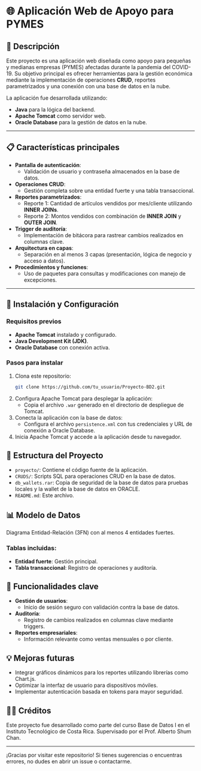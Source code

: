 # 🌐 Aplicación Web de Apoyo para PYMES

## 📝 Descripción

Este proyecto es una aplicación web diseñada como apoyo para pequeñas y medianas empresas (PYMES) afectadas durante la pandemia del COVID-19. Su objetivo principal es ofrecer herramientas para la gestión económica mediante la implementación de operaciones **CRUD**, reportes parametrizados y una conexión con una base de datos en la nube.

La aplicación fue desarrollada utilizando:
- **Java** para la lógica del backend.
- **Apache Tomcat** como servidor web.
- **Oracle Database** para la gestión de datos en la nube.

---

## 📋 Características principales

- **Pantalla de autenticación**:
  - Validación de usuario y contraseña almacenados en la base de datos.
- **Operaciones CRUD**:
  - Gestión completa sobre una entidad fuerte y una tabla transaccional.
- **Reportes parametrizados**:
  - Reporte 1: Cantidad de artículos vendidos por mes/cliente utilizando **INNER JOINs**.
  - Reporte 2: Montos vendidos con combinación de **INNER JOIN** y **OUTER JOIN**.
- **Trigger de auditoría**:
  - Implementación de bitácora para rastrear cambios realizados en columnas clave.
- **Arquitectura en capas**:
  - Separación en al menos 3 capas (presentación, lógica de negocio y acceso a datos).
- **Procedimientos y funciones**:
  - Uso de paquetes para consultas y modificaciones con manejo de excepciones.

---

## 🚀 Instalación y Configuración

### Requisitos previos
- **Apache Tomcat** instalado y configurado.
- **Java Development Kit (JDK)**.
- **Oracle Database** con conexión activa.

### Pasos para instalar
1. Clona este repositorio:
   ```bash
   git clone https://github.com/tu_usuario/Proyecto-BD2.git
   ```
2. Configura Apache Tomcat para desplegar la aplicación:
   - Copia el archivo `.war` generado en el directorio de despliegue de Tomcat.
3. Conecta la aplicación con la base de datos:
   - Configura el archivo `persistence.xml` con tus credenciales y URL de conexión a Oracle Database.
4. Inicia Apache Tomcat y accede a la aplicación desde tu navegador.

## 📂 Estructura del Proyecto
- `proyecto/`: Contiene el código fuente de la aplicación.
- `CRUDS/`: Scripts SQL para operaciones CRUD en la base de datos.
- `db_wallets.rar`: Copia de seguridad de la base de datos para pruebas locales y la wallet de la base de datos en ORACLE.
- `README.md`: Este archivo.

## 📊 Modelo de Datos
Diagrama Entidad-Relación (3FN) con al menos 4 entidades fuertes.

### Tablas incluidas:
- **Entidad fuerte**: Gestión principal.
- **Tabla transaccional**: Registro de operaciones y auditoría.

## 🌟 Funcionalidades clave
- **Gestión de usuarios**:
  - Inicio de sesión seguro con validación contra la base de datos.
- **Auditoría**:
  - Registro de cambios realizados en columnas clave mediante triggers.
- **Reportes empresariales**:
  - Información relevante como ventas mensuales o por cliente.

## 💡 Mejoras futuras
- Integrar gráficos dinámicos para los reportes utilizando librerías como Chart.js.
- Optimizar la interfaz de usuario para dispositivos móviles.
- Implementar autenticación basada en tokens para mayor seguridad.

## 🧑‍💻 Créditos
Este proyecto fue desarrollado como parte del curso Base de Datos I en el Instituto Tecnológico de Costa Rica. 
Supervisado por el Prof. Alberto Shum Chan.

---

¡Gracias por visitar este repositorio! Si tienes sugerencias o encuentras errores, no dudes en abrir un issue o contactarme.
